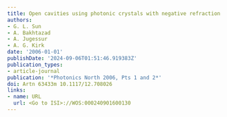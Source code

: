 ```yaml
---
title: Open cavities using photonic crystals with negative refraction
authors:
- G. L. Sun
- A. Bakhtazad
- A. Jugessur
- A. G. Kirk
date: '2006-01-01'
publishDate: '2024-09-06T01:51:46.919383Z'
publication_types:
- article-journal
publication: '*Photonics North 2006, Pts 1 and 2*'
doi: Artn 63433m 10.1117/12.708026
links:
- name: URL
  url: <Go to ISI>://WOS:000240901600130
---
```


